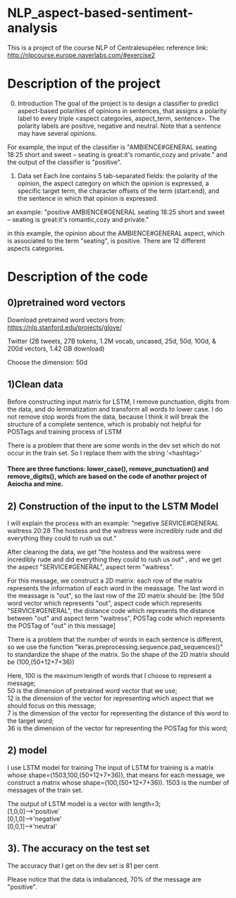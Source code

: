 # NLP_aspect-based-sentiment-analysis
This is a project of the course NLP of Centralesupélec
reference link: http://nlpcourse.europe.naverlabs.com/#exercise2

# Description of the project
0) Introduction 
The goal of the project is to design a classifier to predict aspect-based polarities of opinions in
sentences, that assigns a polarity label to every triple <aspect categories, aspect_term, sentence>.
The polarity labels are positive, negative and neutral. Note that a sentence may have several
opinions.

For example, the input of the classifier is "AMBIENCE#GENERAL seating 18:25 short and sweet – seating is great:it's romantic,cozy and private." and the output of the classifier is "positive".

1) Data set
Each line contains 5 tab-separated fields: the polarity of the opinion, the aspect category on which
the opinion is expressed, a specific target term, the character offsets of the term (start:end), and the
sentence in which that opinion is expressed.

an example:
"positive AMBIENCE#GENERAL seating 18:25 short and sweet – seating is great:it's romantic,cozy and private."

in this example, the opinion about the AMBIENCE#GENERAL aspect, which is associated to the term "seating", is positive.
There are 12 different aspects categories.

# Description of the code
## 0)pretrained word vectors
Download pretrained word vectors from: https://nlp.stanford.edu/projects/glove/

Twitter (2B tweets, 27B tokens, 1.2M vocab, uncased, 25d, 50d, 100d, & 200d vectors, 1.42 GB download)

Choose the dimension: 50d 

## 1)Clean data
Before constructing input matrix for LSTM, I remove punctuation, digits from the data, and do lemmatization and transform all words to lower case. I do not remove stop words from the data, because I think it will break the structure of a complete sentence, which is probably not helpful for POSTags and training process of LSTM

There is a problem that there are some words in the dev set which do not occur in the train set. So I replace them with the string '\<hashtag\>'

#### There are three functions: lower_case(), remove_punctuation() and remove_digits(), which are based on the code of another project of Aeiocha and mine.

## 2) Construction of the input to the LSTM Model
I will explain the process with an example:
"negative SERVICE#GENERAL waitress 20:28 The hostess and the waitress were incredibly rude and did everything they could to rush us out."

After cleaning the data, we get "the hostess and the waitress were incredibly rude and did everything they could to rush us out" , and we get the aspect "SERVICE#GENERAL", aspect term "waitress".

For this message, we construct a 2D matrix: each row of the matrix represents the information of each word in the meassage. The last word in the meassage is "out", so the last row of the 2D matrix should be:
[the 50d word vector which represents "out", aspect code which represents "SERVICE#GENERAL", the distance code which represents the distance between "out" and aspect term "waitress", POSTag code which represents the POSTag of "out" in this message]

There is a problem that the number of words in each sentence is different, so we use the function "keras.preprocessing.sequence.pad_sequences()" to standardize the shape of the matrix. So the shape of the 2D matrix should be (100,(50+12+7+36))

Here, 100 is the maximum length of words that I choose to represent a message;  
50 is the dimension of pretrained word vector that we use;  
12 is the dimension of the vector for representing which aspect that we should focus on this message;  
7 is the dimension of the vector for representing the distance of this word to the target word;  
36 is the dimension of the vector for representing the POSTag for this word;  

## 2) model
I use LSTM model for training
The input of LSTM for training is a matrix whose shape=(1503,100,(50+12+7+36)), that means for each message, we construct a matrix whose shape=(100,(50+12+7+36)). 1503 is the number of messages of the train set.


The output of LSTM model is a vector with length=3;  
[1,0,0]-->'positive'  
[0,1,0]-->'negative'  
[0,0,1]-->'neutral'  

## 3). The accuracy  on the test set
The accuracy that I get on the dev set is 81 per cent

Please notice that the data is imbalanced, 70% of the message are "positive".

